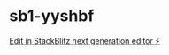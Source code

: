 # sb1-yyshbf

[Edit in StackBlitz next generation editor ⚡️](https://stackblitz.com/~/github.com/webJaviC/sb1-yyshbf)